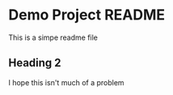 # Demo Project README

This is a simpe readme file

## Heading 2

I hope this isn't much of a problem